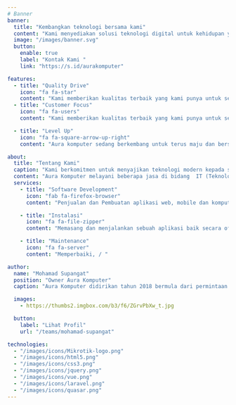 ```yaml
---
# Banner
banner:
  title: "Kembangkan teknologi bersama kami"
  content: "Kami menyediakan solusi teknologi digital untuk kehidupan yang lebih baik. mengedepankan penggunaan teknologi modern dan yang populer berkembang"
  image: "/images/banner.svg"
  button:
    enable: true
    label: "Kontak Kami "
    link: "https://s.id/aurakomputer"

features:
  - title: "Quality Drive"
    icon: "fa fa-star"
    content: "Kami memberikan kualitas terbaik yang kami punya untuk setiap klien kami"
  - title: "Customer Focus"
    icon: "fa fa-users"
    content: "Kami memberikan kualitas terbaik yang kami punya untuk setiap klien kami"

  - title: "Level Up"
    icon: "fa fa-square-arrow-up-right"
    content: "Aura komputer sedang berkembang untuk terus maju dan bersaing di dalam era digitalisasi"

about:
  title: "Tentang Kami"
  caption: "Kami berkomitmen untuk menyajikan teknologi modern kepada setiap klien"
  content: "Aura Komputer melayani beberapa jasa di bidang  IT (Teknologi), diantaranya Software Development, Instalasi dan Maintenance Aplikasi / Server"
  services:
    - title: "Software Development"
      icon: "fab fa-firefox-browser"
      content: "Penjualan dan Pembuatan aplikasi web, mobile dan komputer"

    - title: "Instalasi"
      icon: "fa fa-file-zipper"
      content: "Memasang dan menjalankan sebuah aplikasi baik secara offline dan offline"

    - title: "Maintenance"
      icon: "fa fa-server"
      content: "Memperbaiki, / "

author:
  name: "Mohamad Supangat"
  position: "Owner Aura Komputer"
  caption: "Aura Komputer didirikan tahun 2018 bermula dari permintaan pertama salah satu klien kami untuk membuatkan sebuah aplikasi yang sampai sekarang menjadi basic fitur yaitu aplikasi SekolahKu, dengan ini semoga Aura Komputer terus berkembang dan berguna bagi negara amin"

  images:
    - https://thumbs2.imgbox.com/b3/f6/ZGrvPbXw_t.jpg

  button:
    label: "Lihat Profil"
    url: "/teams/mohamad-supangat"

technologies:
  - "/images/icons/Mikrotik-logo.png"
  - "/images/icons/html5.png"
  - "/images/icons/css3.png"
  - "/images/icons/jquery.png"
  - "/images/icons/vue.png"
  - "/images/icons/laravel.png"
  - "/images/icons/quasar.png"
---
```

